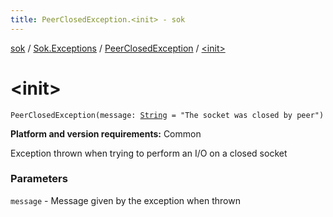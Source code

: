 ```yaml
---
title: PeerClosedException.<init> - sok
---
```


[sok](../../index.html) / [Sok.Exceptions](../index.html) / [PeerClosedException](index.html) / [&lt;init&gt;](./-init-.html)

# &lt;init&gt;

`PeerClosedException(message: `[`String`](https://kotlinlang.org/api/latest/jvm/stdlib/kotlin/-string/index.html)` = "The socket was closed by peer")`

**Platform and version requirements:** Common

Exception thrown when trying to perform an I/O on a closed socket

### Parameters

`message` - Message given by the exception when thrown